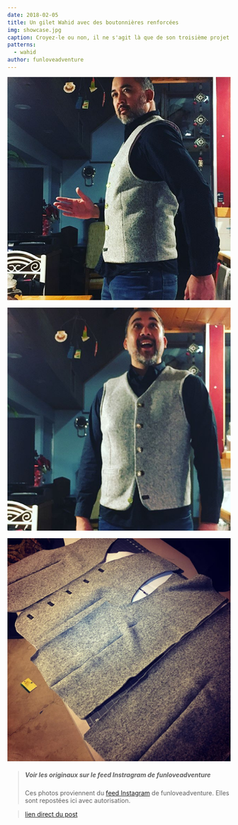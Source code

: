 ```yaml
---
date: 2018-02-05
title: Un gilet Wahid avec des boutonnières renforcées
img: showcase.jpg
caption: Croyez-le ou non, il ne s'agit là que de son troisième projet de couture.
patterns:
  - wahid
author: funloveadventure
---
```


![](2.jpg)

![](3.jpg)

![](4.jpg)

> ##### Voir les originaux sur le feed Instragram de funloveadventure
> 
> Ces photos proviennent du [feed Instagram](https://www.instagram.com/funloveadventure/) de funloveadventure. Elles sont repostées ici avec autorisation.

> [lien direct du post](https://www.instagram.com/p/BekzdhvhbQO/)
